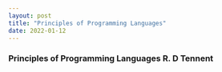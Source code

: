 ```yaml
---
layout: post
title: "Principles of Programming Languages"
date: 2022-01-12
---
```




### Principles of Programming Languages R. D Tennent
